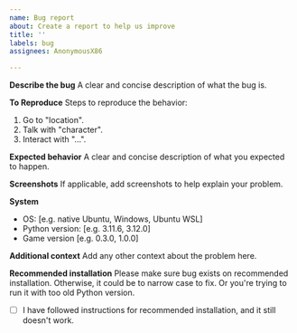 ```yaml
---
name: Bug report
about: Create a report to help us improve
title: ''
labels: bug
assignees: AnonymousX86

---
```


**Describe the bug**
A clear and concise description of what the bug is.

**To Reproduce**
Steps to reproduce the behavior:
1. Go to "location".
2. Talk with "character".
3. Interact with "...".

**Expected behavior**
A clear and concise description of what you expected to happen.

**Screenshots**
If applicable, add screenshots to help explain your problem.

**System**
 - OS: [e.g. native Ubuntu, Windows, Ubuntu WSL]
 - Python version: [e.g. 3.11.6, 3.12.0]
 - Game version [e.g. 0.3.0, 1.0.0]

**Additional context**
Add any other context about the problem here.

**Recommended installation**
Please make sure bug exists on recommended installation. Otherwise, it could be to narrow case to fix. Or you're trying to run it with too old Python version.
- [ ] I have followed instructions for recommended installation, and it still doesn't work.
